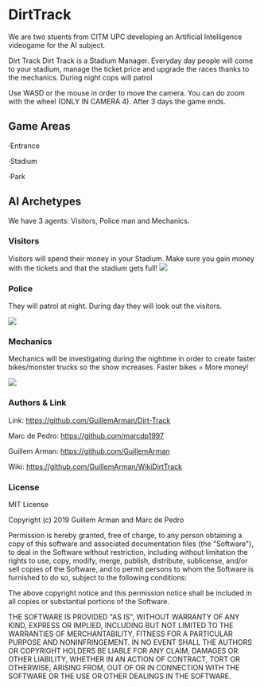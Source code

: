 # DirtTrack
We are two stuents from CITM UPC developing an Artificial Intelligence videogame for the AI subject.

Dirt Track
Dirt Track is a Stadium Manager. Everyday day people will come to your stadium, manage the ticket price and upgrade the races thanks to the mechanics. During night cops will patrol 

Use WASD or the mouse in order to move the camera. You can do zoom with the wheel (ONLY IN CAMERA 4).
After 3 days the game ends.

## Game Areas
·Entrance

·Stadium

·Park

## AI Archetypes
We have 3 agents: Visitors, Police man and Mechanics.

### Visitors

Visitors will spend their money in your Stadium. Make sure you gain money with the tickets and that the stadium gets full!
![](https://imgur.com/nfYGLfw.png)


### Police

They will patrol at night. During day they will look out the visitors.

![](https://imgur.com/HGmXPZF.png)

### Mechanics

Mechanics will be investigating during the nightime in order to create faster bikes/monster trucks so the show increases.
Faster bikes = More money!

![](https://imgur.com/hHFVADe.png)

### Authors & Link ###

Link: https://github.com/GuillemArman/Dirt-Track

Marc de Pedro: https://github.com/marcdp1997

Guillem Arman: https://github.com/GuillemArman

Wiki: https://github.com/GuillemArman/WikiDirtTrack


### License ###

MIT License

Copyright (c) 2019 Guillem Arman and Marc de Pedro

Permission is hereby granted, free of charge, to any person obtaining a copy of this software and associated documentation files (the "Software"), to deal in the Software without restriction, including without limitation the rights to use, copy, modify, merge, publish, distribute, sublicense, and/or sell copies of the Software, and to permit persons to whom the Software is furnished to do so, subject to the following conditions:

The above copyright notice and this permission notice shall be included in all copies or substantial portions of the Software.

THE SOFTWARE IS PROVIDED "AS IS", WITHOUT WARRANTY OF ANY KIND, EXPRESS OR IMPLIED, INCLUDING BUT NOT LIMITED TO THE WARRANTIES OF MERCHANTABILITY, FITNESS FOR A PARTICULAR PURPOSE AND NONINFRINGEMENT. IN NO EVENT SHALL THE AUTHORS OR COPYRIGHT HOLDERS BE LIABLE FOR ANY CLAIM, DAMAGES OR OTHER LIABILITY, WHETHER IN AN ACTION OF CONTRACT, TORT OR OTHERWISE, ARISING FROM, OUT OF OR IN CONNECTION WITH THE SOFTWARE OR THE USE OR OTHER DEALINGS IN THE SOFTWARE.

